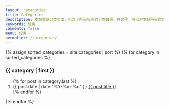 ```yaml
---
layout: categories
title: Categories
description: 本站文章分类页面，包含了所有标签的分类目录，在这里，可以对本站所有的文章类别一览无遗，更快的找到您需要的部分内容，是本站最核心的页面，包含机场推荐，机场知识，经验分享等相关信息，通过点击目录，可以快速找到相关的内容
keywords: 分类
comments: false
menu: 分类
permalink: /categories/
---
```


<section class="container posts-content">
{% assign sorted_categories = site.categories | sort %}
{% for category in sorted_categories %}
<h3 id="{{ category[0] }}">{{ category | first }}</h3>
<ol class="posts-list">
{% for post in category.last %}
<li class="posts-list-item">
<span class="posts-list-meta">{{ post.date | date:"%Y-%m-%d" }}</span>
<a class="posts-list-name" href="{{ site.url }}{{ post.url }}">{{ post.title }}</a>
</li>
{% endfor %}
</ol>
{% endfor %}
</section>
<!-- /section.content -->
